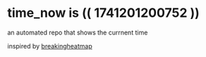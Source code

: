 # time_now is (( 1741201200752 ))

an automated repo that shows the currnent time

inspired by [breakingheatmap](https://github.com/breakingheatmap/breakingheatmap)